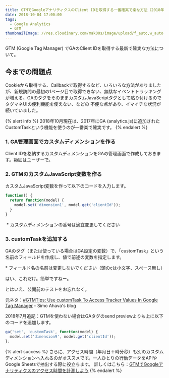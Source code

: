 ```yaml
---
title: GTMでGoogleアナリティクスのClient IDを取得する一番確実で楽な方法（2018年版）
date: 2018-10-04 17:00:00
tags:
  - Google Analytics
  - GTM
thumbnailImage: //res.cloudinary.com/mak00s/image/upload/f_auto,w_auto:200:800/v1523889243/gtm-ga-client-id-01.png
---
```

GTM (Google Tag Manager) でGAのClient IDを取得する最新で確実な方法について。
<!-- more -->

## 今までの問題点
Cookieから取得する、Callbackで取得するなど、いろいろな方法がありましたが、新規訪問の最初の1ページ目で取得できない、無駄なイベントトラッキングが増える、GAのタグをそのままカスタムJavaScriptタグとして貼り付けるので タグマネUIの便利機能を使えない、などの 不便な点があり、イマイチな状況が続いていました。

{% alert info %}
2018年10月現在は、2017年にGA (analytics.js)に追加されたCustomTaskという機能を使うのが一番楽で確実です。
{% endalert %}

### 1. GA管理画面でカスタムディメンションを作る
Client IDを格納するカスタムディメンションをGAの管理画面で作成しておきます。範囲はユーザーで。

### 2. GTMのカスタムJavaScript変数を作る
カスタムJavaScript変数を作って以下のコードを入力します。

```javascript
function() {
  return function(model) {
    model.set('dimension1', model.get('clientId'));
  }
}
```

<img src="//res.cloudinary.com/mak00s/image/upload/f_auto,w_auto:200:800/v1523889243/gtm-ga-client-id-01.png" alt="" sizes="100vw" />
* カスタムディメンションの番号は適宜変更してください

### 3. customTaskを追加する
GAのタグ（または使っている場合はGA設定の変数）で、「customTask」という名前のフィールドを作成し、値で前述の変数を指定します。

<img src="//res.cloudinary.com/mak00s/image/upload/f_auto,w_auto:200:800/v1523889243/gtm-ga-client-id-02.png" alt="" sizes="100vw" />
* フィールド名の名前は変更しないでください（頭のcは小文字、スペース無し）

はい、これだけ。簡単ですねー。

とはいえ、公開前のテストをお忘れなく。

元ネタ：[#GTMTips: Use customTask To Access Tracker Values In Google Tag Manager](https://www.simoahava.com/gtm-tips/use-customtask-access-tracker-values-google-tag-manager/) - Simo Ahava's blog

2018年7月追記：GTMを使わない場合はGAタグのsend previewよりも上に以下のコードを追加します。

```javascript
ga('set', 'customTask', function(model) {
  model.set('dimension9', model.get('clientId'));
};
```

{% alert success %}
さらに、アクセス時間（年月日＋時分秒）も別のカスタムディメンションへ入れるのがオススメです。一人ひとりの行動データをAPIやGoogle Sheetsで抽出する際に役立ちます。
詳しくはこちら：[GTMでGoogleアナリティクスのアクセス時間を計測しよう](/news/how-to-measure-google-analytics-timestamp-with-gtm/)
{% endalert %}